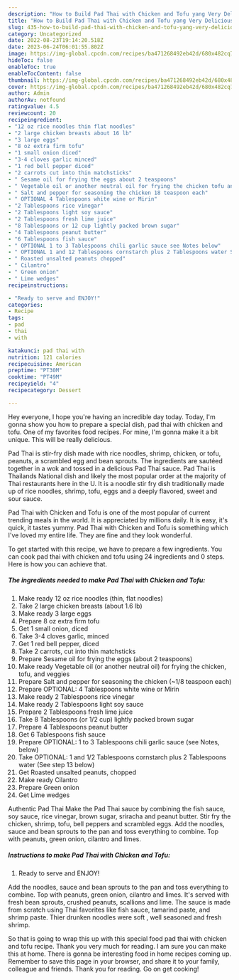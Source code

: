 ```yaml
---
description: "How to Build Pad Thai with Chicken and Tofu yang Very Delicious}"
title: "How to Build Pad Thai with Chicken and Tofu yang Very Delicious}"
slug: 435-how-to-build-pad-thai-with-chicken-and-tofu-yang-very-delicious
category: Uncategorized
date: 2022-08-23T19:14:20.518Z
date: 2023-06-24T06:01:55.802Z
image: https://img-global.cpcdn.com/recipes/ba471268492eb42d/680x482cq70/pad-thai-with-chicken-and-tofu-recipe-main-photo.jpg
hideToc: false
enableToc: true
enableTocContent: false
thumbnail: https://img-global.cpcdn.com/recipes/ba471268492eb42d/680x482cq70/pad-thai-with-chicken-and-tofu-recipe-main-photo.jpg
cover: https://img-global.cpcdn.com/recipes/ba471268492eb42d/680x482cq70/pad-thai-with-chicken-and-tofu-recipe-main-photo.jpg
author: Admin
authorAv: notfound
ratingvalue: 4.5
reviewcount: 20
recipeingredient:
- "12 oz rice noodles thin flat noodles"
- "2 large chicken breasts about 16 lb"
- "3 large eggs"
- "8 oz extra firm tofu"
- "1 small onion diced"
- "3-4 cloves garlic minced"
- "1 red bell pepper diced"
- "2 carrots cut into thin matchsticks"
- " Sesame oil for frying the eggs about 2 teaspoons"
- " Vegetable oil or another neutral oil for frying the chicken tofu and veggies"
- " Salt and pepper for seasoning the chicken 18 teaspoon each"
- " OPTIONAL 4 Tablespoons white wine or Mirin"
- "2 Tablespoons rice vinegar"
- "2 Tablespoons light soy sauce"
- "2 Tablespoons fresh lime juice"
- "8 Tablespoons or 12 cup lightly packed brown sugar"
- "4 Tablespoons peanut butter"
- "6 Tablespoons fish sauce"
- " OPTIONAL 1 to 3 Tablespoons chili garlic sauce see Notes below"
- " OPTIONAL 1 and 12 Tablespoons cornstarch plus 2 Tablespoons water See step 13 below"
- " Roasted unsalted peanuts chopped"
- " Cilantro"
- " Green onion"
- " Lime wedges"
recipeinstructions:

- "Ready to serve and ENJOY!"
categories:
- Recipe
tags:
- pad
- thai
- with

katakunci: pad thai with 
nutrition: 121 calories
recipecuisine: American
preptime: "PT30M"
cooktime: "PT49M"
recipeyield: "4"
recipecategory: Dessert

---
```



Hey everyone, I hope you're having an incredible day today. Today, I'm gonna show you how to prepare a special dish, pad thai with chicken and tofu. One of my favorites food recipes. For mine, I'm gonna make it a bit unique. This will be really delicious.

Pad Thai is stir-fry dish made with rice noodles, shrimp, chicken, or tofu, peanuts, a scrambled egg and bean sprouts. The ingredients are sautéed together in a wok and tossed in a delicious Pad Thai sauce. Pad Thai is Thailands National dish and likely the most popular order at the majority of Thai restaurants here in the U. It is a noodle stir fry dish traditionally made up of rice noodles, shrimp, tofu, eggs and a deeply flavored, sweet and sour sauce.

Pad Thai with Chicken and Tofu is one of the most popular of current trending meals in the world. It is appreciated by millions daily. It is easy, it's quick, it tastes yummy. Pad Thai with Chicken and Tofu is something which I've loved my entire life. They are fine and they look wonderful.


To get started with this recipe, we have to prepare a few ingredients. You can cook pad thai with chicken and tofu using 24 ingredients and 0 steps. Here is how you can achieve that.

<!--inarticleads1-->

##### The ingredients needed to make Pad Thai with Chicken and Tofu:

1. Make ready 12 oz rice noodles (thin, flat noodles)
1. Take 2 large chicken breasts (about 1.6 lb)
1. Make ready 3 large eggs
1. Prepare 8 oz extra firm tofu
1. Get 1 small onion, diced
1. Take 3-4 cloves garlic, minced
1. Get 1 red bell pepper, diced
1. Take 2 carrots, cut into thin matchsticks
1. Prepare  Sesame oil for frying the eggs (about 2 teaspoons)
1. Make ready  Vegetable oil (or another neutral oil) for frying the chicken, tofu, and veggies
1. Prepare  Salt and pepper for seasoning the chicken (~1/8 teaspoon each)
1. Prepare  OPTIONAL: 4 Tablespoons white wine or Mirin
1. Make ready 2 Tablespoons rice vinegar
1. Make ready 2 Tablespoons light soy sauce
1. Prepare 2 Tablespoons fresh lime juice
1. Take 8 Tablespoons (or 1/2 cup) lightly packed brown sugar
1. Prepare 4 Tablespoons peanut butter
1. Get 6 Tablespoons fish sauce
1. Prepare  OPTIONAL: 1 to 3 Tablespoons chili garlic sauce (see Notes, below)
1. Take  OPTIONAL: 1 and 1/2 Tablespoons cornstarch plus 2 Tablespoons water (See step 13 below)
1. Get  Roasted unsalted peanuts, chopped
1. Make ready  Cilantro
1. Prepare  Green onion
1. Get  Lime wedges


Authentic Pad Thai Make the Pad Thai sauce by combining the fish sauce, soy sauce, rice vinegar, brown sugar, sriracha and peanut butter. Stir fry the chicken, shrimp, tofu, bell peppers and scrambled eggs. Add the noodles, sauce and bean sprouts to the pan and toss everything to combine. Top with peanuts, green onion, cilantro and limes. 

<!--inarticleads2-->

##### Instructions to make Pad Thai with Chicken and Tofu:


1. Ready to serve and ENJOY!

Add the noodles, sauce and bean sprouts to the pan and toss everything to combine. Top with peanuts, green onion, cilantro and limes. It&#39;s served with fresh bean sprouts, crushed peanuts, scallions and lime. The sauce is made from scratch using Thai favorites like fish sauce, tamarind paste, and shrimp paste. Thier drunken noodles were soft , well seasoned and fresh shrimp. 

So that is going to wrap this up with this special food pad thai with chicken and tofu recipe. Thank you very much for reading. I am sure you can make this at home. There is gonna be interesting food in home recipes coming up. Remember to save this page in your browser, and share it to your family, colleague and friends. Thank you for reading. Go on get cooking!
